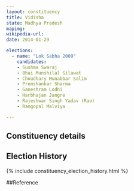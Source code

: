 ```yaml
---
layout: constituency
title: Vidisha
state: Madhya Pradesh
mapimg: 
wikipedia-url: 
date: 2014-01-29

elections: 
  - name: "Lok Sabha 2009"
    candidates: 
    - Sushma Swaraj 
    - Bhai Munshilal Silawat 
    - Choudhary Munabbar Salim 
    - Premshankar Sharma 
    - Ganeshram Lodhi 
    - Harbhajan Jangre 
    - Rajeshwar Singh Yadav (Rao) 
    - Ramgopal Malviya 

---
```

## Constituency details


## Election History
{% include constituency_election_history.html %}

##Reference
